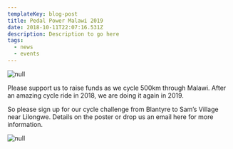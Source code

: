 ```yaml
---
templateKey: blog-post
title: Pedal Power Malawi 2019
date: 2018-10-11T22:07:16.531Z
description: Description to go here
tags:
  - news
  - events
---
```

![null](/img/img_5263.jpg)

Please support us to raise funds as we cycle 500km through Malawi. After an amazing cycle ride in 2018, we are doing it again in 2019.

So please sign up for our cycle challenge from Blantyre to Sam’s Village near Lilongwe. Details on the poster or drop us an email here for more information. 

![null](/img/pedal-power-2019-flier.jpg)
